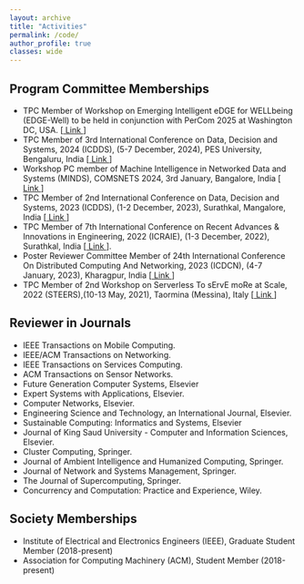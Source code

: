 ```yaml
---
layout: archive
title: "Activities"
permalink: /code/
author_profile: true
classes: wide
---
```

## Program Committee Memberships
<ul>
	<li>
		TPC Member of Workshop on Emerging Intelligent eDGE for WELLbeing (EDGE-Well) to be held in conjunction with PerCom 2025 at Washington DC, USA. [<a href="https://sites.google.com/view/edge-well-2025/"> Link </a>]
	</li>
	<li>
		TPC Member of 3rd International Conference on Data, Decision and Systems, 2024 (ICDDS), (5-7 December, 2024), PES University, Bengaluru, India [<a href="https://icdds.org/"> Link </a>]
	</li>
	<li>
		Workshop PC member of Machine Intelligence in Networked Data and Systems (MINDS), COMSNETS 2024, 3rd January, Bangalore, India [<a href="https://www.comsnets.org/minds_workshop.html"> Link </a>]
	</li>
	<li>
		TPC Member of 2nd International Conference on Data, Decision and Systems, 2023 (ICDDS), (1-2 December, 2023), Surathkal, Mangalore, India [<a href="https://icdds.org"> Link </a>]
	</li>
	<li>
		TPC Member of 7th International Conference on Recent Advances & Innovations in Engineering, 2022 (ICRAIE), (1-3 December, 2022), Surathkal, India [<a href="https://icraie.nitk.ac.in/progTechComm.html"> Link </a>].
	</li> 
	<li>
		Poster Reviewer Committee Member of 24th International Conference On Distributed Computing And Networking, 2023 (ICDCN), (4-7 January, 2023), Kharagpur, India [<a href="https://cse.iitkgp.ac.in/conf/ICDCN23/posters.html"> Link </a>]
	</li>
	<li>
		TPC Member of 2nd Workshop on Serverless To sErvE moRe at Scale, 2022 (STEERS),(10-13 May, 2021), Taormina (Messina), Italy [<a href="http://www.steers.iitkgp.ac.in/committee"> Link </a>]
	</li>
</ul>


## Reviewer in Journals
<ul>
	<li>
		IEEE Transactions on Mobile Computing.
	</li>
	<li>
		IEEE/ACM Transactions on Networking.
	</li>
	<li>
		IEEE Transactions on Services Computing.
	</li>
	<li>
		ACM Transactions on Sensor Networks.
	</li>
	<li>
		Future Generation Computer Systems, Elsevier
	</li>
	<li>
		Expert Systems with Applications, Elsevier.
	</li> 
	<li>
		Computer Networks, Elsevier.
	</li>
	<li>
		Engineering Science and Technology, an International Journal, Elsevier.
	</li>
	<li>
		Sustainable Computing: Informatics and Systems, Elsevier
	</li>
	<li>
		Journal of King Saud University - Computer and Information Sciences, Elsevier.
	</li>
	<li>
		Cluster Computing, Springer.
	</li>
	<li>
		Journal of Ambient Intelligence and Humanized Computing, Springer.
	</li>
	<li>
		Journal of Network and Systems Management, Springer.
	</li>
	<li>
		The Journal of Supercomputing, Springer.
	</li>
	<li>
		Concurrency and Computation: Practice and Experience, Wiley.
	</li>
</ul>

## Society Memberships
<ul>
	<li>
		Institute of Electrical and Electronics Engineers (IEEE), Graduate Student Member (2018-present)
	</li> 
	<li>
		Association for Computing Machinery (ACM), Student Member (2018-present)
	</li>
</ul>